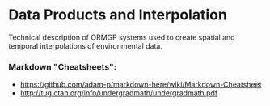 # Data Products and Interpolation
Technical description of ORMGP systems used to create spatial and temporal interpolations of environmental data.

### Markdown "Cheatsheets":
- https://github.com/adam-p/markdown-here/wiki/Markdown-Cheatsheet
- http://tug.ctan.org/info/undergradmath/undergradmath.pdf
